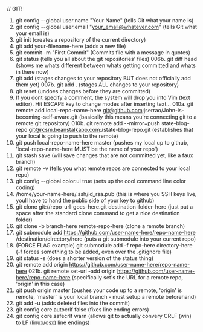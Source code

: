 // GIT!

001.    git config --global user.name "Your Name" (tells Git what your name is)
002.    git config --global user.email "your_email@whatever.com" (tells Git what your email is)
003.    git init (creates a repository of the current directory)
004.    git add your-filename-here (adds a new file)
005.    git commit -m "First Commit" (Commits file with a message in quotes)
006.    git status (tells you all about the git repositories' files)
006b.   git diff head (shows me whats different between whats getting committed and whats in there now)
007.    git add (stages changes to your repository BUT does not officially add them yet)
007b.   git add . (stages ALL changes to your repository)
008.    git reset (undoes changes before they are committed)
009.    If you dont specify a comment, the system will drop you into Vim (text editor).  Hit ESCAPE key to change modes after inserting text...
010a.	git remote add local-repo-name-here git@github.com:jserrao/John-is-becoming-self-aware.git (basically this means you're connecting git to a remote git repository)
010b.   git remote add --mirror=push state-blog-repo git@rcsm.beanstalkapp.com:/state-blog-repo.git (establishes that your local is going to push to the remote)
011.    git push local-repo-name-here master (pushes my local up to github, 'local-repo-name-here MUST be the name of your repo')
012.    git stash save (will save changes that are not committed yet, like a faux branch)
013.    git remote -v (tells you what remote repos are connected to your local repo)
014.    git config --global color.ui true (sets up the cool command line color coding)
015.    /home/your-name-here/.ssh/id_rsa.pub (this is where you SSH keys live, youll have to hand the public side of your key to github)
016.	git clone git://repo-url-goes-here.git destination-folder-here (just put a space after the standard clone command to get a nice destination folder)
017.    git clone -b branch-here remote-repo-here (clone a remote branch)
018.	git submodule add https://github.com/user-name-here/repo-name-here /destination/directory/here (puts a git submodule into your current repo)
019.	(FORCE FLAG example) git submodule add -f repo-here directory-here (-f forces something to be added, even over the .gitignore file)
020.	git status -s (does a shorter version of the status thing)
021. 	git remote add origin https://github.com/user-name-here/repo-name-here
021b.	git remote set-url -add origin https://github.com/user-name-here/repo-name-here (specifically set's the URL for a remote repo, 'origin' in this case)
022.	git push origin master (pushes your code up to a remote, 'origin' is remote, 'master' is your local branch - must setup a remote beforehand)
023.	git add -u (adds deleted files into the commit)
024.	git config core.autocrlf false (fixes line ending errors)
025.	git config core.safecrlf warn (allows git to actually convery CRLF (win) to LF (linux/osx) line endings)
